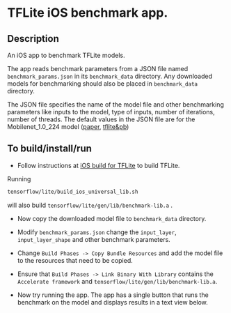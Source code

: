 # TFLite iOS benchmark app.

## Description

An iOS app to benchmark TFLite models.

The app reads benchmark parameters from a JSON file named `benchmark_params.json`
in its `benchmark_data` directory. Any downloaded models for benchmarking should
also be placed in `benchmark_data` directory.

The JSON file specifies the name of the model file and other benchmarking
parameters like inputs to the model, type of inputs, number of iterations,
number of threads. The default values in the JSON file are for the
Mobilenet_1.0_224 model
([paper](https://arxiv.org/pdf/1704.04861.pdf),
[tflite&pb](http://download.tensorflow.org/models/mobilenet_v1_2018_02_22/mobilenet_v1_1.0_224.tgz))

## To build/install/run

- Follow instructions at
[iOS build for TFLite](https://github.com/tensorflow/tensorflow/blob/master/tensorflow/lite/g3doc/ios.md)
to build TFLite.

Running

```bash
tensorflow/lite/build_ios_universal_lib.sh
```
will also build `tensorflow/lite/gen/lib/benchmark-lib.a` .

- Now copy the downloaded model file to `benchmark_data` directory. 

- Modify `benchmark_params.json` change the `input_layer`, `input_layer_shape`
and other benchmark parameters.

- Change `Build Phases -> Copy Bundle Resources` and add the model file to the
resources that need to be copied.

- Ensure that `Build Phases -> Link Binary With Library` contains the 
`Accelerate framework` and `tensorflow/lite/gen/lib/benchmark-lib.a`.

- Now try running the app. The app has a single button that runs the benchmark
  on the model and displays results in a text view below.
